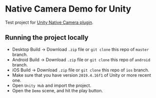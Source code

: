 # Native Camera Demo for Unity

Test project for [Unity Native Camera plugin](https://github.com/yasirkula/UnityNativeCamera).

## Running the project locally

* Desktop Build -> Download `.zip` file or `git clone` this repo of `master` branch.
* Android Build -> Download `.zip` file or `git clone` this repo of `android` branch.
* iOS Build -> Download `.zip` file or `git clone` this repo of `ios` branch.
* Make sure that you have version `2019.4.16f1` of Unity or more recent one.
* Open `Unity Hub` and import the project.
* Open the `Demo` scene, and hit the play button.